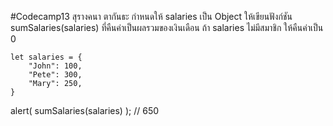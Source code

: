 #Codecamp13
สุรางคนา ตากันธะ
กำหนดให้ salaries เป็น Object
ให้เขียนฟังก์ชัน sumSalaries(salaries) ที่คืนค่าเป็นผลรวมของเงินเดือน ถ้า salaries ไม่มีสมาชิก ให้คืนค่าเป็น 0

    let salaries = {
        "John": 100,
        "Pete": 300,
        "Mary": 250,
    }

alert( sumSalaries(salaries) ); // 650